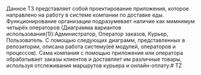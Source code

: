 Данное ТЗ представляет собой проектирование приложения, которое направлено на работу в системе компании по доставке еды. Функционирование организации подразумевает наличие как мимнимум четырёх операторов (Диаграмма вариантов использования(1)):Администратор, Оператор заказов, Курьер, Пользователь. С помощью следующих диаграмм, представленных в репозитории, описана работа систему(её модулей, операторов и процессов). Сама компания с помощью приложения или оператора обрабатывает заказы клиентов и доставляет им различные товары, используя отслеживания маршрутов курьера и онлайн-оплату.# TZ
